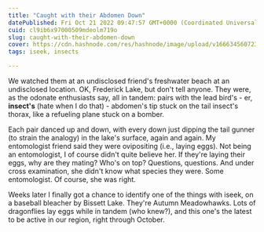 ```yaml
---
title: "Caught with their Abdomen Down"
datePublished: Fri Oct 21 2022 09:47:57 GMT+0000 (Coordinated Universal Time)
cuid: cl9ib6x97000509mdeolm719o
slug: caught-with-their-abdomen-down
cover: https://cdn.hashnode.com/res/hashnode/image/upload/v1666345607236/0YbzjL67C.jpg
tags: iseek, insects

---
```


We watched them at an undisclosed friend's freshwater beach at an undisclosed location. OK, Frederick Lake, but don't tell anyone. They were, as the odonate enthusiasts say, all in tandem: pairs with the lead bird's - er, **insect's** (hate when I do that) - abdomen's tip stuck on the tail insect's thorax, like a refueling plane stuck on a bomber.

Each pair danced up and down, with every down just dipping the tail gunner (to strain the analogy) in the lake's surface, again and again. My entomologist friend said they were ovipositing (i.e., laying eggs). Not being an entomologist, I of course didn't quite believe her. If they're laying their eggs, why are they mating? Who's on top? Questions, questions. And under cross examination, she didn't know what species they were. Some entomologist. Of course, she was right.

Weeks later I finally got a chance to identify one of the things with iseek, on a baseball bleacher by Bissett Lake. They're Autumn Meadowhawks. Lots of dragonflies lay eggs while in tandem (who knew?), and this one's the latest to be active in our region, right through October.